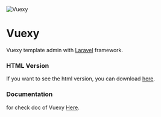 ![Vuexy](https://demo.nparoco.com/Vuexy/assets/landing/image/light.jpg?raw=true "Template Admin")

# Vuexy

Vuexy template admin with [Laravel](https://laravel.com/docs/7.x) framework.

### HTML Version
If you want to see the html version, you can download [here](https://drive.google.com/file/d/10Iyp__D0rPVvrZcYnhRHeRy-LwQ_ZZWE/view?usp=sharing).

### Documentation
for check doc of Vuexy [Here](https://pixinvent.com/demo/vuexy-vuejs-admin-dashboard-template/documentation).
